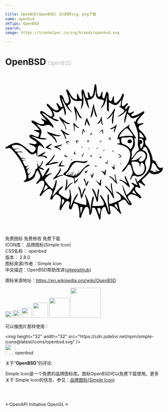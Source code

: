 ```yaml
---

title: OpenBSD(OpenBSD) ICON转svg、png下载
name: openbsd
zhTips: OpenBSD
search: 
image: https://iconhelper.cn/svg/brands/openbsd.svg

---
```


# OpenBSD  <small style="font-size: 60%;font-weight: 100">OpenBSD</small>

<div id="svg" class="svg-wrap">
<svg role="img" xmlns="http://www.w3.org/2000/svg" viewBox="0 0 24 24"><title>OpenBSD icon</title><path d="M13.695 1.653c-.202.47-.146 1.02-.293 1.509-.034.112-.146.452-.308.429-.333-.048-.16-.688-.545-.7l.12.934c-.577.073-.498-.829-.733-1.195-.27-.423-.335.192-.317.38.011.122.036.242.05.363.026.21.032.393.005.603-.552-.007-.35-.733-.754-.844l.03.874c-.612-.005-.89-.557-1.159-1.025-.112-.196-.261-.574-.53-.453.126.544.423 1.064.454 1.63.007.145-.13.516-.333.448-.469-.158-.406-1.008-.796-1.231-.08-.045-.204-.006-.29-.002 0 .45.198.996.356 1.418.034.09.129.41-.069.403-.353-.01-.441-.695-.8-.615.044.185.153.335.215.513.037.109.106.219.126.332.044.247-.269.267-.432.22-.384-.114-.66-.428-.935-.703-.076-.076-.277-.344-.404-.222-.141.135.136.373.215.464.234.271.488.589.6.935.049.148.058.36-.09.462-.146.1-.384-.083-.502-.16-.362-.239-.721-.654-1.176-.664l-.107.271.29.392.752.845-.875-.362c.035.229.583.506.475.742-.064.14-.38.142-.505.124-.446-.064-.762-.396-1.177-.515-.366-.105-.298.18-.09.343.072.057.141.117.211.177.125.108.245.219.362.336.183.183.343.378.513.573l-.875-.03v.06l.845.392-.151.603c-.244 0-.442-.067-.664-.163-.151-.066-.31-.175-.482-.163-.206.014-.328.202-.19.377.206.263.62.412.883.617.1.078.247.212.133.345-.225.264-.832-.074-1.128.013v.06c.275.161.839.253 1 .549.128.231-.232.756-.487.736-.227-.019-.436-.275-.603-.41-.401-.322-.83-.7-1.298-.923-.801-.38-1.597.226-2.232.622.081.256.402-.017.603.029.271.061.477.313.651.513.84.968 1.543 2.064 1.857 3.319.083.33.224.725-.023 1.021-.066.08-.165.09-.238.155-.055.05-.052.118.023.141.138.043.34-.021.475-.054.443-.107.949-.346 1.15-.78.125-.271.169-.797.48-.905.068.29.394.673.363.965-.029.259-.302.56-.461.751-.057.068-.193.217-.112.315.082.097.25-.112.3-.16.229-.216.73-.558.865-.062.118.432-.261 1.13-.45 1.509-.054.105-.297.435-.202.553.11.135.338-.218.387-.282.19-.249.856-.987 1.21-.722.431.324.282.555.119.994-.046.123-.216.433-.1.55.111.114.258.01.315-.098.104-.197.383-.78.661-.631.175.093.441.251.543.425.158.272.02.815-.022 1.111-.024.17-.207.702-.055.825.14.113.254-.228.296-.312.149-.295.32-.597.54-.845.08-.089.192-.237.327-.212.7.131-.015.829.273 1.185.058.072.215.067.3.083l.362-.935c.184.07.455.095.591.248.114.128.137.344.17.506.092.454.142.896.084 1.357.057.042.148.138.225.088.097-.062.11-.315.143-.42.106-.332.269-.65.42-.965.099-.207.37-.427.565-.142.2.292.12.804.246 1.138.32-.158.355-.825.362-1.147l.415.061.25.513.45 1.297c.234-.09.16-.538.187-.754.035-.293.103-.882.318-1.1.086-.087.258-.095.37-.137.129.312.199.666.354.965.06.116.198.242.337.17.133-.068.128-.224.111-.35-.042-.313-.113-.62-.138-.936.598-.042.95.441 1.325.845.145.155.271.362.485.422l-.31-.905-.172-.845c.217-.09.676-.534.905-.47.34.097.6 1.046 1.023.823.18-.095.088-.257.003-.383-.126-.188-.506-.639-.465-.874.03-.175.324-.379.494-.377.391.006 1.071.304 1.297.618l.272-.03c-.04-.54-.85-.787-.966-1.328a.404.404 0 01.004-.172c.086-.347.294-.195.51-.102.067.029.213.103.269.02.06-.091-.048-.212-.087-.289-.082-.156-.156-.337-.122-.513.282.074.455.242.694.4.056.038.18.131.251.08.075-.056-.036-.167-.071-.208-.106-.123-.432-.42-.4-.6.022-.122.227-.252.31-.335.276-.276.59-.556.815-.875h.03c.532.621 2.203.186 1.99-.754-.132.019-.256.123-.392.077-.594-.205-.45-1.157-1.116-1.163-.049-.62-.298-1.24-.599-1.78-.138-.247-.424-.473-.525-.725-.055-.14-.046-.36-.052-.512.349-.054.177-.407.05-.603-.142-.218-.292-.477-.475-.66-.226-.227-.562-.374-.533-.758.027-.357.642-.311.747-.633-.183.008-.363.053-.543.083-.449.075-.527-.076-.317-.475.183-.349.474-.613.73-.905.083-.093.336-.306.205-.441-.107-.112-.286.058-.377.119-.333.22-.705.384-1.086.502-.113.035-.448.166-.486-.035-.051-.272.463-.322.395-.628-.205.049-.61.374-.807.223-.238-.18.111-.643.149-.856.038-.216-.136-.224-.258-.09-.043.048-.081.1-.12.15-.07.087-.126.17-.17.271-.494-.288.44-.623.265-.89-.063-.095-.179 0-.235.05-.117.102-.558.61-.654.237-.106-.412.108-.908.22-1.297.028-.102.159-.376.032-.449-.185-.106-.266.253-.31.359a2.333 2.333 0 01-.615.839c-.086.077-.232.225-.36.19-.187-.051-.188-.57-.182-.728.003-.075.045-.205-.028-.26-.096-.071-.147.072-.16.14-.048.222-.186.856-.515.44-.298-.376.163-1.157-.444-1.315l-.332 1.056c-.398-.087-.31-.656-.211-.966l-.181-.06a3.303 3.303 0 01-.112.362c-.16.451-.375.539-.541.03-.127-.388-.082-.807-.145-1.207-.025-.159-.04-.32-.198-.392zm.03.905c.153.364-.008.82.237 1.176.25.364.716.168 1.02.397.108.081.022.256-.007.358-.1.347-.278.604-.465.905.655-.335.875-1.29.965-1.96h.03c-.026.596-.007 1.182 0 1.779.003.27-.037.582.272.633V4.46c.323.093.808.502 1.159.381.179-.061.342-.277.467-.411.094-.102.175-.212.244-.332h.03l-.12.965-.302-.06.663.473.261.226-.2.294-.875.636c.637-.094.958-.564 1.418-.935-.15.63-.491 1.262-.332 1.93h.03l.362-1.448c.274.13.37.476.633.633.383.228.919-.204 1.267-.331-.227.322-.57.548-.633.965l-.272-.12c.236.606.519 1.19.62 1.84.093.594-.024 1.183.016 1.78.02.275.133.517.179.784-.563.191-.666.98-1.207 1.236.043-.188.11-.377.11-.573 0-.14-.066-.282-.03-.422.073-.277.314-.508.412-.784.152-.43.05-.835-.009-1.267l.301.03-.758-1.177-.376-.573.139-.392c-.762.586-1.867 1.188-1.87 2.293l.271-.091.09.664-.422.06v.06c.353.1.722.149 1.056.306.244.114.514.265.682.479.56.71.112 1.818-.31 2.473-.213.33-.594.634-.734.996.382-.092.577-.457.792-.754.091-.127.17-.303.325-.362.24-.09.32.354.371.512.065.2.218.546.18.755-.071.401-.415.662-.34 1.116.166-.202.217-.604.482-.702.17-.062.347.095.513.12.36.053.73-.082.996-.326.285-.263.48-.686.408-1.083-.043-.24-.177-.476-.16-.724.012-.2.148-.362.22-.543.173-.427.152-.912-.257-1.189a.86.86 0 00-.362-.138c.033-.222.264-.706.53-.418.188.202.29.558.396.81.389.918.392 2.006-.163 2.865-.394.61-1.02 1.11-1.548 1.6l-.21-.604h-.061c-.07.36.185.772.332 1.086-.33-.075-.645-.415-.996-.362.099.17.748.572.242.754.003.148-.11.25-.2.362-.201.248-.454.618-.766.724l-.573-1.508h-.03c.084.661.314 1.305.61 1.9.154.307.403.611.506.935-.187-.159-.306-.413-.466-.603a6.313 6.313 0 00-.952-.892c-.227-.177-.45-.376-.754-.345.345.31.868.475.835 1.056-.01.165-.193.237-.322.296-.339.155-.67.322-1.026.438-.098.032-.279.12-.382.087-.11-.037-.097-.277-.109-.369-.037-.285.121-1.028-.172-1.146-.128 1.01.132 1.929.21 2.926h-.03c-.17-.737-.439-1.558-.838-2.202-.11-.177-.343-.597-.579-.543l.62 1.086.013.46-.452.08-1.297.033c.047-.373.13-.746.2-1.116.014-.081.074-.326-.078-.326-.14 0-.169.408-.189.507-.108.542-.204 1.106-.205 1.66h-.03c0-.913-.41-1.73-.784-2.535-.104.155.041.377.086.543.099.371.113.737.065 1.116-.612-.118-1.275-.278-1.84-.543.149-.357.576-.889.573-1.267-.554.556-.804 1.335-1.086 2.052h-.03l.12-1.448-.21-1.237c-.132.133-.06.399-.04.573.033.275.015.688-.188.9-.112.117-.226.014-.346-.034-.335-.136-.582-.36-.875-.564-.104-.072-.293-.15-.28-.302.032-.433.656-.638.672-1.026-.72.31-1.062 1.088-1.629 1.57.186-.785.782-1.703.634-2.535-.152.084-.145.295-.185.453a4.324 4.324 0 01-.388.965c-.4-.231-.72-.623-.983-.996-.073-.102-.233-.26-.235-.392-.002-.128.145-.274.225-.362.244-.265.54-.465.872-.603-.237-.147-.706.2-.965.272.175-.37.65-.732.513-1.177-.393.307-.66.97-.935 1.388h-.03l-.574-1.267.754.271c.023-.27-.36-.373-.573-.422.126-.328.476-.578.392-.965h-.06c-.087.28-.269.759-.573.844l-.09-.482h-.03c-.119.253.029.447-.04.687-.037.125-.217.106-.28.222-.085.158-.092.37-.164.539-.172.407-.5.706-.904.874l-.037-.54.459-.515-.483.361c-.062-.161-.203-.465-.12-.633.073-.145.254-.24.362-.362l-.483.241c-.163-.422.135-.3.302-.603-.122.07-.325.2-.471.133-.187-.085-.384-.64-.464-.827l.512-.09v-.03c-.242.03-.626.12-.663-.211h.633v-.03l-.712-.08-.194-.252-.421-.543c.251-.075.683-.075.935 0-.368-.387-1.024.182-1.327-.453l.754-.15v-.03c-.234 0-.67.135-.874.028-.054-.028-.094-.075-.134-.12-.388-.438.48-.478.766-.44.55.076.975.452 1.358.833.194.193.473.538.754.595.278.055.51-.122.724-.263 0 .212-.022.422.15.573 0-.416.005-.857.07-1.267.023-.152.083-.352.263-.38.225-.034.531.309.693.44.002-.234-.175-.432-.319-.603-.396-.47-1.025-.914-1.58-1.177v-.03c.823.142 1.442.625 2.322.392v-.06l-1.026-.15c.043-.321.276-.734.203-1.057-.1-.44-.568-.644-.746-1.025.306.118.63.29.966.297.188.005.336-.098.512-.14.485-.113.766.123 1.086.446.088-.305-.15-.559-.334-.784-.186-.229-.35-.46-.57-.659-.267-.24-.662-.52-.815-.85.25.049.49.256.694.402.359.255.715.503 1.116.691.211.1.578.265.754.054l-.965-.362c.07-.101.17-.188.221-.302.138-.307-.104-.568-.191-.844.185.068.345.227.543.26.464.078.734-.47 1.086-.653L9.11 6.45c.201-.168.112-.494.078-.724-.099-.664-.493-1.251-.59-1.9h.03c.381.816.835 1.696 1.598 2.201l-.277-.363-.477-.723c.095-.037.188-.077.269-.142.528-.423.078-1.012.002-1.517h.03c.065.155.14.314.235.453.441.638 1.023.536 1.696.482l-.18 1.328h.03c.089-.283.258-.516.318-.815.11-.544-.006-1.084-.017-1.629h.03c.048.322.179.63.282.936.162.482.293 1.01.653 1.387l-.331-1.357c.958-.001 1.219-.647 1.236-1.509zm-.271 2.082l-.483 2.172c.372-.227.45-1.053.483-1.448h.03c.065.348.096.696.238 1.025.056.13.117.305.275.302l-.386-1.357zm-2.956.392c.006.771.387 1.473.24 2.262.146-.088.15-.295.152-.452.004-.365-.06-.723-.06-1.086h.03c.105.364.39 1.09.814 1.146-.05-.196-.211-.344-.319-.513-.238-.374-.472-1.13-.857-1.357zm6.184.332c-.336.526-.736 1.245-1.237 1.629v.03c.38-.068.791-.549.905-.905h.03c-.005.536-.251 1.105-.03 1.629h.03c.16-.543.077-1.184.215-1.75.043-.177.203-.473.087-.633zM14.69 6.57c-.178.402-.265.775-.634 1.056v.06c.265.07.45-.262.513-.482h.03c.026.203.05.624.272.694l-.149-.694zm-6.456.03c.065.743 1.063 1.244.935 2.052.16-.094.119-.269.065-.423-.112-.317-.298-.596-.427-.905.289.264.716.562 1.117.393l-.633-.263zm4.163.242c-.091.3-.347.886-.241 1.176h.06l.211-.724h.03c.075.273.153.687.483.724l-.483-1.176zm-2.021.754l.15 1.267h.061l-.03-.905c.197.137.463.474.724.362-.1-.11-.247-.129-.362-.222-.187-.151-.286-.482-.543-.502zm6.636.18c-.318.32-.584.539-1.025.664v.061c.261.075.514-.07.724-.211-.035.177-.26.64-.09.754l.289-.875zm1.539.624c.138.01.242.186.323.282.239.279.508.575.612.935-.697-.144-1.452-.045-2.142.12.154-.405.446-.834.785-1.1.115-.092.258-.25.422-.237zm-6.697.07l-.181.936c.151-.115.187-.481.211-.664l.272.302a1.058 1.058 0 00-.302-.573zm2.956.091l-.573.573.543-.392.09.543c.106-.154.05-.578-.06-.724zm-6.334.078a.252.252 0 00-.06.013v.03c.253.256.463.61.621.935.088.179.063.376.253.483-.015-.353-.166-.62-.302-.935.214.124.5.31.754.24v-.06c-.342-.152-.607-.281-.905-.518-.11-.088-.224-.2-.361-.188zm-2.082.284c.029.255.237.35.422.49a3.5 3.5 0 01.687.657c.127.166.205.452.37.573-.036-.444-.298-.966-.725-1.147v-.03c.434.084.867.246 1.297.06v-.06l-.513-.02zm14.027.09c.296.115.613.522.724.815l-.664-.09zm-7.3.03l-.271.514.301-.332.181.302zm5.95.712a.536.536 0 01.172.031c.365.143.267.9.19 1.188-.061.234-.17.495-.4.604-.167-.3-.415-.496-.724-.64-.154-.073-.41-.101-.517-.243-.103-.137-.208-.646-.068-.78.152-.147.57-.117.766-.117.163 0 .392-.051.581-.043zm-3.054.013l-.513.392.453-.241-.06.362c.128-.09.175-.371.12-.513zm4.404.18c.136.011.37-.002.47.1.331.34.145 1.25-.259 1.44l-.12-.695c.032.002.062 0 .09-.003v.003h.09l-.04-.013c.356-.085.295-.577-.051-.59l-.09-.03.049.032-.018.001v-.003h-.06l.01.011c-.023.005-.046.01-.071.02zm-1.538.122c-.062.063-.152.11-.198.187-.318.545.886.559.546-.03-.039-.068-.108-.111-.167-.157l-.121.06h-.06zm-6.335.12c0 .154-.03.31.12.392v-.301l.363.12zm-1.676.086c-.046.002-.092.005-.134.005.053.194.137.36.302.482l-.181-.392.362.03c-.07-.127-.211-.131-.349-.125zm3.685.011c-.09.01-.168.168-.169.325l.15-.271.182.12c-.05-.132-.109-.18-.163-.174zm-4.845.084l-.513.09.423.513-.241-.422.361-.06zm-2.655.42c-.307.013-.66.365-.904.515v.06l.875.302c-.018-.229-.315-.297-.513-.331l.603-.544a.386.386 0 00-.06-.002zm1.6.063l-1.237.332v.06l.663.238.393.275c-.043-.32-.383-.375-.604-.543.28-.053.66-.058.785-.362zm3.107.332c-.129.02-.23.12-.091.21zm.995.18l-.03.212c.094-.056.11-.105.09-.211zm1.357 0c-.117.035-.214.118-.09.212zm1.117.302l-.302.09v.121zm1.146.03v.362c.113-.11.113-.25 0-.362zm4.272.179c.425.004.846.395.75.847-.062.29-.242.605-.528.718-.149.06-.486.04-.498-.175-.01-.2.388-.478.468-.694-.558.427-.9.79-1.659.694v-.03c.447-.331.634-.895 1.059-1.224a.645.645 0 01.408-.136zm-9.943.032c-.146.076-.235.236-.272.393l.362.09-.2-.193zm-4.585.061l-1.147.603c.04.225.262.104.423.093.23-.015.657.06.784.27l.211-.03c-.054-.342-.546-.342-.814-.363.197-.2.48-.259.543-.573zm5.822.241l-.332.423.422.15-.302-.18c.063-.132.31-.247.212-.393zm-2.625.09l-.362.333c.142.047.468.233.573.09l-.392-.15zm7.813 0l.422.333v.06l-.392.211a.938.938 0 00.543-.211.883.883 0 00-.573-.392zm-9.683.121c-.183.41-.464.743-.784 1.056-.184.179-.471.346-.543.603L7.45 13.8l.694-.14c-.414-.296-1.14.033-1.539.21.275-.55.813-.769.935-1.418l-.03-.03zm5.701.03c-.13.043-.146.149-.18.272l.18.03zm1.237.212l.03.332a.503.503 0 00.272-.332l-.212.15zm-4.193.422c-.13.038-.2.131-.06.211zm5.34.181l-.031.422-.271-.18c.028.182.156.27.332.3l.03-.542zm-6.758.03c-.22.069-.596.692-.694.905.2-.008.895.018.996-.12l-.664-.091zm3.7.059c-.166.01-.327.105-.502.105-.507 0-1.34-.252-1.775.092-.396.314-.42.734-.669 1.132-.121.194-.336.325-.512.465-.065.052-.184.127-.159.227.03.122.238.187.34.233.228.105.477.187.724.238.131.027.328.022.44.103.204.148.135.653.163.876.227-.13.524-.52.633-.755-.241.073-.347.31-.513.483l-.09-.633c.705-.062 1.015-.833 1.43-1.296.253-.282.57-.405.893-.575-.19-.227-.455.013-.634.15-.479.37-.755.816-1.176 1.238l.241-.633h-.03c-.131.314-.288.65-.603.814l.12-.422h-.03c-.127.303-.27.452-.603.452l.301-.694h-.03l-.392.664-.12-.03.301-.573h-.03c-.152.244-.313.59-.633.512l.27-.512c-.15.118-.216.4-.394.471-.081.032-.235-.027-.202-.135.042-.14.272-.278.363-.397.31-.405.56-1.067 1.018-1.316.376-.205.947.054 1.358.05.235-.004.503-.084.573-.333a.427.427 0 00-.072-.001zm-7.591.092l-.03.181.12-.181zm14.875.029c.228.004.48.037.61.214.133.18.101.427.17.632.052-.216.046-1.024.477-.57.349.367.256 1.162-.087 1.502-.216.213-.735.343-.992.144-.393-.303-.494-.926-.608-1.378-.027-.109-.154-.36-.084-.461.058-.086.209-.08.3-.082.065 0 .138-.002.214-.001zm2.65.182c.569.103.615.907 1.117 1.147v.06c-.285.143-.38-.002-.573-.211l.211.392c-.233-.036-.283-.262-.422-.423l.21.453c-.346 0-.493-.057-.633-.392h-.03l.06.271-.214-.152.114-.39zm-4.735.03c-.123.036-.188.105-.09.212zm-4.163.242l.332.362.15-.362-.15.241zm3.047 0l-.03.452-.302-.18c-.017.198.288.424.453.512l-.06-.784zm-8.175.512c-.094.452-.417.859-.707 1.207-.138.166-.35.333-.41.543.5-.144 1.063-.652 1.6-.603-.138-.268-.783.103-1.026.15.196-.29.463-.542.59-.874.052-.14.086-.327-.047-.423zm6.998.272c-.23.036-.218.264-.271.452-.128-.127-.258-.303-.452-.271l.573.694zm-2.805.03l-.302.272-.03-.151h-.09l.03.392c.176-.03.358-.347.392-.513zm.815.483l-.151.392h-.03l-.242-.332.211.694h.03c.08-.202.365-.572.182-.754zm3.348.18l-.09.031.18.995c-.192-.168-.785-.942-1.025-.663.555.177.786.825 1.267 1.116l-.15-.573zm1.508.242c-.153.374.22.775.362 1.116-.392-.202-.74-.539-1.207-.543v.12c.672.06 1.03.747 1.569 1.057-.005-.563-.488-1.21-.664-1.75zm-6.123.453l-.212.03c.072.169.197.306.256.482.065.196.023.466.227.573.095-.212.327-.557.271-.784-.17.085-.252.268-.27.453h-.031zm-2.806.03c0 .592-.08 1.148-.241 1.72.21.007.32-.211.433-.363.225-.299.45-.628.804-.784v-.03c-.359-.047-.807.49-.935.784h-.03c.106-.41.2-.924.03-1.327zm5.31.03c-.244.093-.182.42-.182.633l-.693-.482c.038.123.136.16.228.245.18.167.337.557.586.6zm1.538.573c-.213.377.097 1.154.15 1.569h-.03c-.168-.355-.492-.649-.754-.935-.037-.04-.228-.301-.296-.192-.071.114.278.385.343.463.241.286.459.609.642.935.105.189.197.44.397.543-.15-.778-.39-1.586-.392-2.383zm-10.045.302c.223.066.35.219.362.452l-.694.483zm5.007.24l-.03.031c.147.405.293.742.364 1.177.034.202.013.465.179.603.17-.322.23-.695.385-1.026.09-.19.234-.356.188-.573-.29.143-.461.787-.543 1.086-.15-.399-.104-1.092-.543-1.297zm2.051.303c.341.677.594 1.314.785 2.05.212-.118.183-.329.18-.542-.005-.497.186-.99.152-1.478-.143.048-.168.194-.193.332-.06.329-.06.669-.14.995-.163-.38-.293-1.279-.784-1.357zm6.365.24l.453.665-.664-.302zM8.657 19.18c.647.057.205.652-.06.935zm8.296.724l.272.845c-.224-.157-.488-.414-.604-.664zm-5.502.455l.344.058-.272.965h-.03l-.06-.754zm2.85.174c.062 0 .121.013.169.053.163.138-.067.805-.141.977l-.332-.965c.086-.022.2-.063.304-.065Z"/></svg>
</div>
<detail full-name='openbsd'></detail>

<div class="detail-page">
<p>
<span><span class="badge-success badge">免费图标</span> <span class="badge-success badge">免费修改</span>  <span class="badge-success badge">免费下载</span> </span>
<br/>
<span>
ICON库：
<span class="badge-secondary badge">品牌图标(Simple Icon)</span> 
</span>
<br/>
<span>
CSS名称：
<span class="badge-secondary badge">openbsd</span> 
</span>

<br/>
<span>
版本：
<span class="badge-secondary badge">2.8.0</span> 
</span>
<br/>
<span>图标来源/作者：<span class="badge-light badge">Simple Icon</span></span> 
<br/>
<span class="zh-detail">中文描述：<span class="badge-primary badge">OpenBSD</span><span class="help-link"><span>帮助改进</span>(<a href="https://gitee.com/liuwave/icon-helper/edit/master/json/brands/openbsd.json" target="_blank" rel="noopener noreferrer">gitee</a><a href="https://github.com/liuwave/icon-helper/edit/master/json/brands/openbsd.json" target="_blank" rel="noopener noreferrer">github</a></span>)</span><br/>
</p>
</div><div class="description description alert alert-light"><p>图标来源地址：<a href="https://en.wikipedia.org/wiki/OpenBSD" target="_blank" rel="noopener noreferrer">https://en.wikipedia.org/wiki/OpenBSD</a></p></div>
<div class="alert alert-dark">
<img height="21" width="21" src="https://cdn.jsdelivr.net/npm/simple-icons@latest/icons/openbsd.svg" />
<img height="24" width="24" src="https://cdn.jsdelivr.net/npm/simple-icons@latest/icons/openbsd.svg" />
<img height="32" width="32" src="https://cdn.jsdelivr.net/npm/simple-icons@latest/icons/openbsd.svg" />
<img height="48" width="48" src="https://cdn.jsdelivr.net/npm/simple-icons@latest/icons/openbsd.svg" />
<img height="64" width="64" src="https://cdn.jsdelivr.net/npm/simple-icons@latest/icons/openbsd.svg" />
<img height="96" width="96" src="https://cdn.jsdelivr.net/npm/simple-icons@latest/icons/openbsd.svg" />

</div>
<div>
  <p>可以像图片那样使用：    
  </p>
  <div class="alert alert-primary" style="font-size: 14px">
    &lt;img height="32" width="32" src="https://cdn.jsdelivr.net/npm/simple-icons@latest/icons/openbsd.svg" /&gt;
    <copy-btn content='<img height="32" width="32" src="https://cdn.jsdelivr.net/npm/simple-icons@latest/icons/openbsd.svg" />'></copy-btn>
  </div>
  <div class="alert alert-secondary">
    <img height="32" width="32" src="https://cdn.jsdelivr.net/npm/simple-icons@latest/icons/openbsd.svg" />openbsd
    <copy-btn content="openbsd" btn-title="复制图标名称"></copy-btn>
  </div>
</div>
<div class="icon-detail__container">
<p>关于“<b>OpenBSD</b>”的评论:</p>
</div>
<Vssue title="关于“OpenBSD”的评论" />
<div><p>Simple Icon是一个免费的品牌图标库。图标OpenBSD可以免费下载使用。更多关于  Simple Icon的信息，参见：<a target="_blank" href="https://iconhelper.cn/brands.html">品牌图标(Simple Icon)</a>
</p></div>


<div style="padding:2rem 0 " class="page-nav"><p class="inner"><span class="prev">←<router-link to="/icon/openapi-initiative.html">OpenAPI Initiative</router-link></span> <span class="next"><router-link to="/icon/opengl.html">OpenGL</router-link>→</span></p></div>

